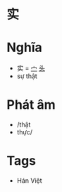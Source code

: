 # 实

# Nghĩa
* 实 = [宀](宀.md) [头](头.md)
* sự thật

# Phát âm
* /thật
*  thực/

# Tags
* Hán Việt

<script>window.HANZI_FIELD='实';</script>

